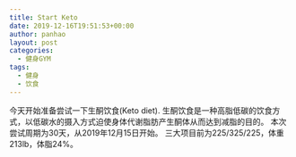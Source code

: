 ```yaml
---
title: Start Keto
date: 2019-12-16T19:51:53+00:00
author: panhao
layout: post
categories:
  - 健身GYM
tags:
  - 健身
  - 饮食
---
```

今天开始准备尝试一下生酮饮食(Keto diet). 
生酮饮食是一种高脂低碳的饮食方式，以低碳水的摄入方式迫使身体代谢脂肪产生酮体从而达到减脂的目的。
本次尝试周期为30天，从2019年12月15日开始。
三大项目前为225/325/225，体重213lb，体脂24%。
